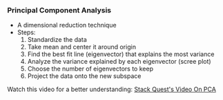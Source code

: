 ### Principal Component Analysis
- A dimensional reduction technique
- Steps:
  1. Standardize the data 
  2. Take mean and center it around origin
  3. Find the best fit line (eigenvector) that explains the most variance
  4. Analyze the variance explained by each eigenvector (scree plot)
  5. Choose the number of eigenvectors to keep 
  6. Project the data onto the new subspace

Watch this video for a better understanding: [Stack Quest's Video On PCA](https://www.youtube.com/watch?v=FgakZw6K1QQ)

